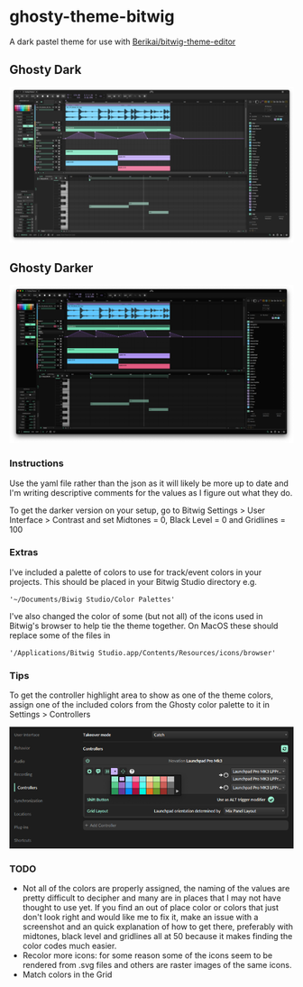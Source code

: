 # ghosty-theme-bitwig

A dark pastel theme for use with [Berikai/bitwig-theme-editor](https://github.com/Berikai/bitwig-theme-editor)

## Ghosty Dark

![dark](extra/screenshots/dark.png)

## Ghosty Darker

![darker](extra/screenshots/darker.png)

### Instructions

Use the yaml file rather than the json as it will likely be more up to date and I'm writing descriptive comments for the values as I figure out what they do.

To get the darker version on your setup, go to Bitwig Settings > User Interface > Contrast and set Midtones = 0, Black Level = 0 and Gridlines = 100

### Extras

I've included a palette of colors to use for track/event colors in your projects. This should be placed in your Bitwig Studio directory e.g.

```
'~/Documents/Biwig Studio/Color Palettes'
```

I've also changed the color of some (but not all) of the icons used in Bitwig's browser to help tie the theme together. On MacOS these should replace some of the files in

```
'/Applications/Bitwig Studio.app/Contents/Resources/icons/browser'
```

### Tips

To get the controller highlight area to show as one of the theme colors, assign one of the included colors from the Ghosty color palette to it in Settings > Controllers

![controller-settings](extra/screenshots/controller.png)

### TODO

- Not all of the colors are properly assigned, the naming of the values are pretty difficult to decipher and many are in places that I may not have thought to use yet.
  If you find an out of place color or colors that just don't look right and would like me to fix it, make an issue with a screenshot and an quick explanation of how to get there, preferably with midtones, black level and gridlines all at 50 because it makes finding the color codes much easier.
- Recolor more icons: for some reason some of the icons seem to be rendered from .svg files and others are raster images of the same icons.
- Match colors in the Grid
